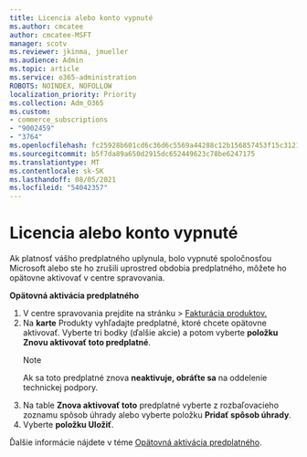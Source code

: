 ```yaml
---
title: Licencia alebo konto vypnuté
ms.author: cmcatee
author: cmcatee-MSFT
manager: scotv
ms.reviewer: jkinma, jmueller
ms.audience: Admin
ms.topic: article
ms.service: o365-administration
ROBOTS: NOINDEX, NOFOLLOW
localization_priority: Priority
ms.collection: Adm_O365
ms.custom:
- commerce_subscriptions
- "9002459"
- "3764"
ms.openlocfilehash: fc25928b601cd6c36d6c5569a44288c12b156857453f15c312110464e621f251
ms.sourcegitcommit: b5f7da89a650d2915dc652449623c78be6247175
ms.translationtype: MT
ms.contentlocale: sk-SK
ms.lasthandoff: 08/05/2021
ms.locfileid: "54042357"
---
```

# <a name="license-or-account-disabled"></a>Licencia alebo konto vypnuté

Ak platnosť vášho predplatného uplynula, bolo vypnuté spoločnosťou Microsoft alebo ste ho zrušili uprostred obdobia predplatného, môžete ho opätovne aktivovať v centre spravovania.

**Opätovná aktivácia predplatného**

1. V centre spravovania prejdite na stránku  >  [Fakturácia produktov.](https://go.microsoft.com/fwlink/p/?linkid=842054)
2. Na **karte** Produkty vyhľadajte predplatné, ktoré chcete opätovne aktivovať. Vyberte tri bodky (ďalšie akcie) a potom vyberte **položku Znovu aktivovať toto predplatné**.
    > [!NOTE]
    > Ak sa toto predplatné znova **neaktivuje, obráťte sa** na oddelenie technickej podpory.
3. Na table **Znova aktivovať toto** predplatné vyberte z rozbaľovacieho zoznamu spôsob úhrady alebo vyberte položku **Pridať spôsob úhrady**.
4. Vyberte **položku Uložiť**.

Ďalšie informácie nájdete v téme [Opätovná aktivácia predplatného](/microsoft-365/commerce/subscriptions/reactivate-your-subscription).